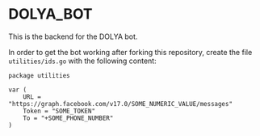 # DOLYA_BOT
This is the backend for the DOLYA bot.

In order to get the bot working after forking this repository, create the file `utilities/ids.go` with the following content:
```golang
package utilities

var (
	URL = "https://graph.facebook.com/v17.0/SOME_NUMERIC_VALUE/messages"
	Token = "SOME_TOKEN"
	To = "+SOME_PHONE_NUMBER"
)

```